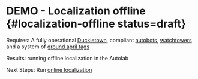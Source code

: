 # DEMO - Localization offline {#localization-offline status=draft}

<div class='requirements' markdown="1">

Requires: A fully operational [Duckietown](+opmanual_duckietown#duckietowns), compliant [autobots](#autolab-autobot-specs), [watchtowers](#watchtower-hardware) and a system of [ground april tags](#localization-apriltags-specs)

Results: running offline localization in the Autolab

Next Steps: Run [online localization](#localization-online)
</div>
